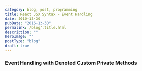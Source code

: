 ```yaml
---
category: blog, post, programming
title: React JSX Syntax - Event Handling
date: 2016-12-30
pubDate: "2016-12-30"
permalink: /blog/:title.html
description: ""
heroImage: ""
postType: "blog"
draft: true
---
```




### Event Handling with Denoted Custom Private Methods
